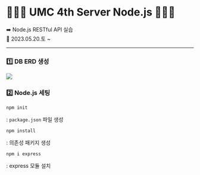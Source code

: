 # 👩🏻‍💻 UMC 4th Server Node.js 👩🏻‍💻
➡️ Node.js RESTful API 실습  
📅 2023.05.20.토 ~  
  
---
  
### 1️⃣ DB ERD 생성
<img src="https://github.com/jung0115/UMC_4th_Nodejs/assets/76805879/c6c23527-f8cf-4cee-8953-a615e19ebf98" />
  
### 2️⃣ Node.js 세팅
```
npm init
```
: `package.json` 파일 생성  
  
```
npm install
```
: 의존성 패키지 생성  
  
```
npm i express
```
: express 모듈 설치  
  
